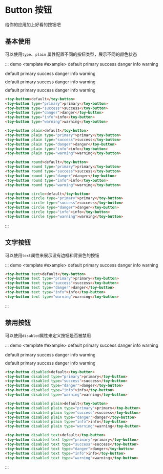 # Button 按钮

给你的应用加上好看的按钮吧


## 基本使用

可以使用`type`、`plain` 属性配置不同的按钮类型，展示不同的颜色状态

::: demo
<template #example>
<toy-button>default</toy-button>
<toy-button type="primary">primary</toy-button>
<toy-button type="success">success</toy-button>
<toy-button type="danger">danger</toy-button>
<toy-button type="info">info</toy-button>
<toy-button type="warning">warning</toy-button>
<div style="margin:10px 0"></div>
<toy-button plain>default</toy-button>
<toy-button plain type="primary">primary</toy-button>
<toy-button plain type="success">success</toy-button>
<toy-button plain type="danger">danger</toy-button>
<toy-button plain type="info">info</toy-button>
<toy-button plain type="warning">warning</toy-button>
<div style="margin:10px 0"></div>
<toy-button round>default</toy-button>
<toy-button round type="primary">primary</toy-button>
<toy-button round type="success">success</toy-button>
<toy-button round type="danger">danger</toy-button>
<toy-button round type="info">info</toy-button>
<toy-button round type="warning">warning</toy-button>
<div style="margin:10px 0"></div>
<toy-button circle>default</toy-button>
<toy-button circle type="primary">primary</toy-button>
<toy-button circle type="success">success</toy-button>
<toy-button circle type="danger">danger</toy-button>
<toy-button circle type="info">info</toy-button>
<toy-button circle type="warning">warning</toy-button>
</template>


```html
<toy-button>default</toy-button>
<toy-button type="primary">primary</toy-button>
<toy-button type="success">success</toy-button>
<toy-button type="danger">danger</toy-button>
<toy-button type="info">info</toy-button>
<toy-button type="warning">warning</toy-button>

<toy-button plain>default</toy-button>
<toy-button plain type="primary">primary</toy-button>
<toy-button plain type="success">success</toy-button>
<toy-button plain type="danger">danger</toy-button>
<toy-button plain type="info">info</toy-button>
<toy-button plain type="warning">warning</toy-button>

<toy-button round>default</toy-button>
<toy-button round type="primary">primary</toy-button>
<toy-button round type="success">success</toy-button>
<toy-button round type="danger">danger</toy-button>
<toy-button round type="info">info</toy-button>
<toy-button round type="warning">warning</toy-button>

<toy-button circle>default</toy-button>
<toy-button circle type="primary">primary</toy-button>
<toy-button circle type="success">success</toy-button>
<toy-button circle type="danger">danger</toy-button>
<toy-button circle type="info">info</toy-button>
<toy-button circle type="warning">warning</toy-button>
```

:::


## 文字按钮

可以使用`text`属性来展示没有边框和背景色的按钮

::: demo
<template #example>
<toy-button text>default</toy-button>
<toy-button text type="primary">primary</toy-button>
<toy-button text type="success">success</toy-button>
<toy-button text type="danger">danger</toy-button>
<toy-button text type="info">info</toy-button>
<toy-button text type="warning">warning</toy-button>
</template>


```html
<toy-button text>default</toy-button>
<toy-button text type="primary">primary</toy-button>
<toy-button text type="success">success</toy-button>
<toy-button text type="danger">danger</toy-button>
<toy-button text type="info">info</toy-button>
<toy-button text type="warning">warning</toy-button>
```
:::


## 禁用按钮

可以使用`disabled`属性来定义按钮是否被禁用

::: demo
<template #example>
<toy-button disabled>default</toy-button>
<toy-button disabled type="primary">primary</toy-button>
<toy-button disabled type="success">success</toy-button>
<toy-button disabled type="danger">danger</toy-button>
<toy-button disabled type="info">info</toy-button>
<toy-button disabled type="warning">warning</toy-button>
<div style="margin:10px 0"></div>
<toy-button disabled plain>default</toy-button>
<toy-button disabled plain type="primary">primary</toy-button>
<toy-button disabled plain type="success">success</toy-button>
<toy-button disabled plain type="danger">danger</toy-button>
<toy-button disabled plain type="info">info</toy-button>
<toy-button disabled plain type="warning">warning</toy-button>
<div style="margin:10px 0"></div>
<toy-button disabled text>default</toy-button>
<toy-button disabled text type="primary">primary</toy-button>
<toy-button disabled text type="success">success</toy-button>
<toy-button disabled text type="danger">danger</toy-button>
<toy-button disabled text type="info">info</toy-button>
<toy-button disabled text type="warning">warning</toy-button>
</template>


```html
<toy-button disabled>default</toy-button>
<toy-button disabled type="primary">primary</toy-button>
<toy-button disabled type="success">success</toy-button>
<toy-button disabled type="danger">danger</toy-button>
<toy-button disabled type="info">info</toy-button>
<toy-button disabled type="warning">warning</toy-button>

<toy-button disabled plain>default</toy-button>
<toy-button disabled plain type="primary">primary</toy-button>
<toy-button disabled plain type="success">success</toy-button>
<toy-button disabled plain type="danger">danger</toy-button>
<toy-button disabled plain type="info">info</toy-button>
<toy-button disabled plain type="warning">warning</toy-button>

<toy-button disabled text>default</toy-button>
<toy-button disabled text type="primary">primary</toy-button>
<toy-button disabled text type="success">success</toy-button>
<toy-button disabled text type="danger">danger</toy-button>
<toy-button disabled text type="info">info</toy-button>
<toy-button disabled text type="warning">warning</toy-button>
```
:::